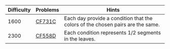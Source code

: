 | Difficulty | Problems | Hints |
| -------- | -------- | -------- |
| 1600 | [CF731C](https://codeforces.com/problemset/problem/731/C) | Each day provide a condition that the colors of the chosen pairs are the same. |
| 2300 | [CF558D](https://codeforces.com/problemset/problem/558/D) | Each condition represents $1/2$ segments in the leaves. |